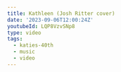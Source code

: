 ```yaml
---
title: Kathleen (Josh Ritter cover)
date: '2023-09-06T12:00:24Z'
youtubeId: LQP8VzvSNp8
type: video
tags:
  - katies-40th
  - music
  - video
---
```


